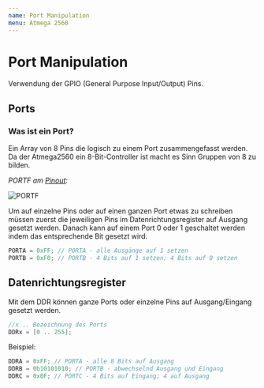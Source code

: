 ```yaml
---
name: Port Manipulation
menu: Atmega 2560
---
```


# Port Manipulation

Verwendung der GPIO (General Purpose Input/Output) Pins.

## Ports

### Was ist ein Port?
Ein Array von 8 Pins die logisch zu einem Port zusammengefasst werden. Da der Atmega2560 ein 8-Bit-Controller ist macht es Sinn Gruppen von 8 zu bilden.

*PORTF am [Pinout](../docs-atmega2560-pinmap):*

![PORTF](https://i.imgur.com/Mf3BDdw.png)

Um auf einzelne Pins oder auf einen ganzen Port etwas zu schreiben müssen zuerst die jeweiligen Pins im Datenrichtungsregister auf Ausgang gesetzt werden.
Danach kann auf einem Port 0 oder 1 geschaltet werden indem das entsprechende Bit gesetzt wird.

```c
PORTA = 0xFF; // PORTA - alle Ausgänge auf 1 setzen
PORTB = 0xF0; // PORTB - 4 Bits auf 1 setzen; 4 Bits auf 0 setzen
```

## Datenrichtungsregister

Mit dem DDR können ganze Ports oder einzelne Pins auf Ausgang/Eingang gesetzt werden.

```c
//x .. Bezeichnung des Ports
DDRx = [0 .. 255];
```
Beispiel:
```c
DDRA = 0xFF; // PORTA - alle 8 Bits auf Ausgang
DDRB = 0b10101010; // PORTB - abwechselnd Ausgang und Eingang
DDRC = 0x0F; // PORTC - 4 Bits auf Eingang; 4 auf Ausgang
```
